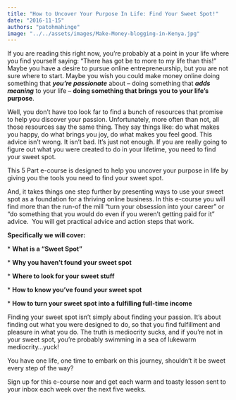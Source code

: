 ```yaml
---
title: "How to Uncover Your Purpose In Life: Find Your Sweet Spot!"
date: "2016-11-15"
authors: "patohmahinge"
image: "../../assets/images/Make-Money-blogging-in-Kenya.jpg"
---
```


If you are reading this right now, you’re probably at a point in your life where you find yourself saying: “There has got be to more to my life than this!”  Maybe you have a desire to pursue online entrepreneurship, but you are not sure where to start. Maybe you wish you could make money online doing something that _**you’re passionate**_ about – doing something that _**adds meaning**_ to your life – **doing something that brings you to your life’s purpose**.

Well, you don’t have too look far to find a bunch of resources that promise to help you discover your passion. Unfortunately, more often than not, all those resources say the same thing. They say things like: do what makes you happy, do what brings you joy, do what makes you feel good. This advice isn’t wrong. It isn’t bad. It’s just not enough. If you are really going to figure out what you were created to do in your lifetime, you need to find your sweet spot.

This 5 Part e-course is designed to help you uncover your purpose in life by giving you the tools you need to find your sweet spot.

And, it takes things one step further by presenting ways to use your sweet spot as a foundation for a thriving online business. In this e-course you will find more than the run-of the mill “turn your obsession into your career” or “do something that you would do even if you weren’t getting paid for it” advice.  You will get practical advice and action steps that work.

**Specifically we will cover:**

\* **What is a “Sweet Spot”**

\* **Why you haven’t found your sweet spot**

\* **Where to look for your sweet stuff**

\* **How to know you’ve found your sweet spot**

\* **How to turn your sweet spot into a fulfilling full-time income**

Finding your sweet spot isn’t simply about finding your passion. It’s about finding out what you were designed to do, so that you find fulfillment and pleasure in what you do. The truth is mediocrity sucks, and if you’re not in your sweet spot, you’re probably swimming in a sea of lukewarm mediocrity…yuck!

You have one life, one time to embark on this journey, shouldn’t it be sweet every step of the way?

Sign up for this e-course now and get each warm and toasty lesson sent to your inbox each week over the next five weeks.

